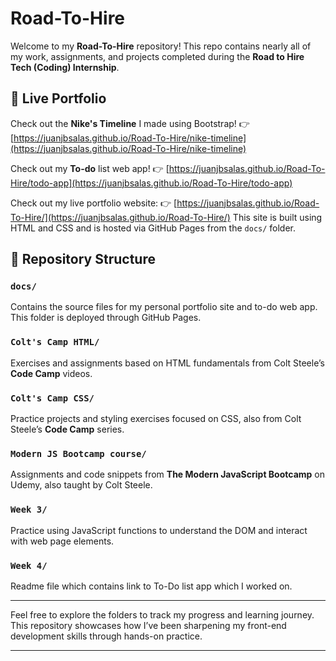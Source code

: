 # Road-To-Hire

Welcome to my **Road-To-Hire** repository!
This repo contains nearly all of my work, assignments, and projects completed during the **Road to Hire Tech (Coding) Internship**.

## 🔗 Live Portfolio

Check out the **Nike's Timeline** I made using Bootstrap!
👉 [https://juanjbsalas.github.io/Road-To-Hire/nike-timeline](https://juanjbsalas.github.io/Road-To-Hire/nike-timeline)

Check out my **To-do** list web app!
👉 [https://juanjbsalas.github.io/Road-To-Hire/todo-app](https://juanjbsalas.github.io/Road-To-Hire/todo-app)

Check out my live portfolio website:
👉 [https://juanjbsalas.github.io/Road-To-Hire/](https://juanjbsalas.github.io/Road-To-Hire/)
This site is built using HTML and CSS and is hosted via GitHub Pages from the `docs/` folder.

## 📁 Repository Structure

### `docs/`

Contains the source files for my personal portfolio site and to-do web app. This folder is deployed through GitHub Pages.

### `Colt's Camp HTML/`

Exercises and assignments based on HTML fundamentals from Colt Steele’s **Code Camp** videos.

### `Colt's Camp CSS/`

Practice projects and styling exercises focused on CSS, also from Colt Steele’s **Code Camp** series.

### `Modern JS Bootcamp course/`

Assignments and code snippets from **The Modern JavaScript Bootcamp** on Udemy, also taught by Colt Steele.

### `Week 3/`

Practice using JavaScript functions to understand the DOM and interact with web page elements.

### `Week 4/`

Readme file which contains link to To-Do list app which I worked on.

---

Feel free to explore the folders to track my progress and learning journey. This repository showcases how I’ve been sharpening my front-end development skills through hands-on practice.

---
